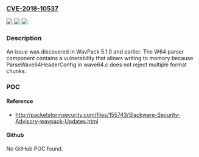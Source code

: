 ### [CVE-2018-10537](https://cve.mitre.org/cgi-bin/cvename.cgi?name=CVE-2018-10537)
![](https://img.shields.io/static/v1?label=Product&message=n%2Fa&color=blue)
![](https://img.shields.io/static/v1?label=Version&message=n%2Fa&color=blue)
![](https://img.shields.io/static/v1?label=Vulnerability&message=n%2Fa&color=brighgreen)

### Description

An issue was discovered in WavPack 5.1.0 and earlier. The W64 parser component contains a vulnerability that allows writing to memory because ParseWave64HeaderConfig in wave64.c does not reject multiple format chunks.

### POC

#### Reference
- http://packetstormsecurity.com/files/155743/Slackware-Security-Advisory-wavpack-Updates.html

#### Github
No GitHub POC found.

